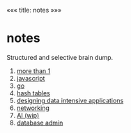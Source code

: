 «««
title: notes
»»»

# notes

Structured and selective brain dump.


1. [more than 1](/notes/more-than-1)
2. [javascript](/notes/javascript)
3. [go](/notes/go)
4. [hash tables](/notes/hash-tables)
5. [designing data intensive applications](/notes/DDIA)
6. [networking](/notes/networking)
7. [AI (wip)](/notes/AI)
8. [database admin](/notes/database-admin)
